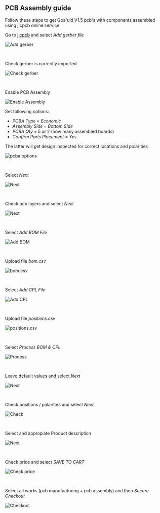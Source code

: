 ## PCB Assembly guide

Follow these steps to get Goa'uld V1.5 pcb's with components assembled using jlcpcb online service

Go to [jlcpcb](https://jlcpcb.com) and select *Add gerber file*

![Add gerber](/pics/01_add_gerber_file.png)

<br/>

Check gerber is correctly imported

![Check gerber](/pics/02_check_data.png)

<br/>

Enable PCB Assembly

![Enable Assembly](/pics/03_enable_pcb_assembly.png)

Set following options:
+ *PCBA Type* = *Economic*
+ *Assembly Side* = *Bottom Side*
+ *PCBA Qty* = 5 or 2 (how many assembled boards) 
+ *Confirm Parts Placement* = *Yes*

The latter will get design inspected for correct locations and polarities

![pcba options](/pics/04_pcba_options.png)

<br/>

Select *Next*

![Next](/pics/05_next.png)

<br/>

Check pcb layers and select *Next*

![Next](/pics/06_check_next.png)

<br/>

Select *Add BOM File*

![Add BOM](/pics/07_add_bom.png)

<br/>

Upload file *bom.csv*

![bom.csv](/pics/08_bom_csv.png)

<br/>

Select *Add CPL File*

![Add CPL](/pics/09_add_cpl.png)

<br/>

Upload file *positions.csv*

![positions.csv](/pics/10_positions_csv.png)

<br/>

Select *Process BOM & CPL*

![Process](/pics/11_process_bom_cpl.png)

<br/>

Leave default values and select *Next*

![Next](/pics/12_bom_data.png)

<br/>

Check positions / polarities and select *Next*

![Check](/pics/13_check_position_polarity.png)

<br/>

Select and appropiate Product description

![Next](/pics/14_product_description.png)

<br/>

Check price and select *SAVE TO CART*

![Check price](/pics/15_check_price.png)

<br/>

Select all works (pcb manufacturing + pcb assembly) and then *Secure Checkout*

![Checkout](/pics/16_checkout.png)


